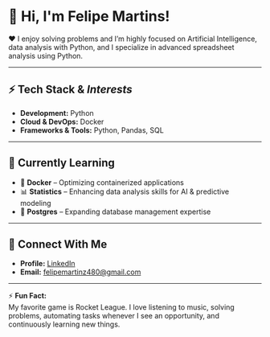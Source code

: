 # 👋 Hi, I'm Felipe Martins!

❤️ I enjoy solving problems and I’m highly focused on Artificial Intelligence, data analysis with Python, and I specialize in advanced spreadsheet analysis using Python.

---

## ⚡ Tech Stack & *Interests*

- **Development:** Python  
- **Cloud & DevOps:** Docker  
- **Frameworks & Tools:** Python, Pandas, SQL  

---

## 🌱 Currently Learning

- 🐳 **Docker** – Optimizing containerized applications  
- 📊 **Statistics** – Enhancing data analysis skills for AI & predictive modeling  
- 🐘 **Postgres** – Expanding database management expertise  

---

## 📮 Connect With Me

- **Profile:** [LinkedIn](https://www.linkedin.com/in/felipemartinsdev?utm_source=share&utm_campaign=share_via&utm_content=profile&utm_medium=ios_app)  
- **Email:** felipemartinz480@gmail.com  

---

⚡ **Fun Fact:**  
My favorite game is Rocket League. I love listening to music, solving problems, automating tasks whenever I see an opportunity, and continuously learning new things.  

